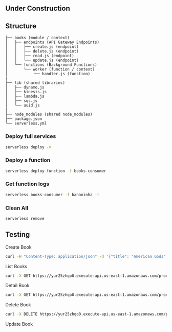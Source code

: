 
## Under Construction

## Structure 

```
├── books (module / context)
│   ├── endpoints (API Gateway Endpoints)
│   │   ├── create.js (endpoint)
│   │   ├── delete.js (endpoint)
│   │   ├── read.js (endpoint)
│   │   └── update.js (endpoint)
│   └── functions (Background Functions)
│       └── worker (function / context)
│           └── handler.js (function)
|
├── lib (shared libraries)
│   ├── dynamo.js
│   ├── kinesis.js
│   ├── lambda.js
│   ├── sqs.js
│   └── uuid.js
|
├── node_modules (shared node_modules)
├── package.json
└── serverless.yml
```

### Deploy full services

```bash
serverless deploy -v
```

### Deploy a function 

```bash
serverless deploy function -f books-consumer
```

### Get function logs

```bash
serverless books-consumer -f bananinha -t
```

### Clean All

```bash
serverless remove
```

## Testing

Create Book

```bash
curl -H "Content-Type: application/json" -d '{"title": "American Gods", "author": "Neil Gaiman", "price": 10.00  }' https://yur25zhqo0.execute-api.us-east-1.amazonaws.com/production/services/books -i
```

List Books


```bash
curl -X GET https://yur25zhqo0.execute-api.us-east-1.amazonaws.com/production/services/books
```

Detail Book 

```bash
curl -X GET https://yur25zhqo0.execute-api.us-east-1.amazonaws.com/production/services/books/456c9e8f-6c50-d656-dc69-dc828c42af65
```

Delete Book 

```bash
curl -X DELETE https://yur25zhqo0.execute-api.us-east-1.amazonaws.com/production/services/books/456c9e8f-6c50-d656-dc69-dc828c42af65 -i 
```

Update Book

```bash

```